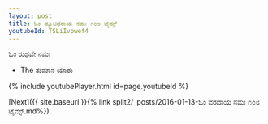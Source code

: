 ```yaml
---
layout: post
title: ಓಂ ಡ್ಯೂಟಿಧರಾಯ ನಮಃ ೧೦೮ ಟೈಮ್ಸ್
youtubeId: TSLiIvpwef4
---
```

 
 
 ಓಂ ರುಥವೇ ನಮಃ  
 
 -  The ತುಮಾನ ಯಾರು 
 
  
 
  
 
 
 
 
 
 


{% include youtubePlayer.html id=page.youtubeId %}
 
[Next]({{ site.baseurl }}{% link  split2/_posts/2016-01-13-ಓಂ ವರದಾಯ ನಮಃ ೧೦೮ ಟೈಮ್ಸ್.md%})
 
